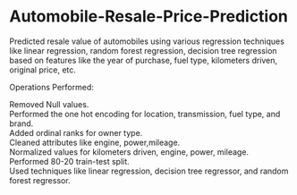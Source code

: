 # Automobile-Resale-Price-Prediction
Predicted resale value of automobiles using various regression techniques like linear regression, random forest regression, decision tree regression based on features like the year of purchase, fuel type, kilometers driven, original price, etc.

Operations Performed:

Removed Null values.</br>
Performed the one hot encoding for location, transmission, fuel type, and brand.</br>
Added ordinal ranks for owner type.</br>
Cleaned attributes like engine, power,mileage.</br>
Normalized values for kilometers driven, engine, power, mileage.</br>
Performed 80-20 train-test split.</br>
Used techniques like linear regression, decision tree regressor, and random forest regressor.</br>
